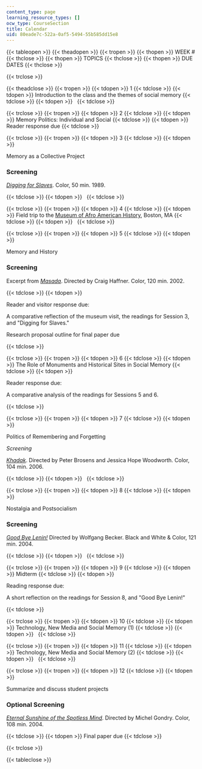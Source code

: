 ```yaml
---
content_type: page
learning_resource_types: []
ocw_type: CourseSection
title: Calendar
uid: 80eade7c-522a-0af5-5494-55b585dd15e8
---
```


{{< tableopen >}}
{{< theadopen >}}
{{< tropen >}}
{{< thopen >}}
WEEK #
{{< thclose >}}
{{< thopen >}}
TOPICS
{{< thclose >}}
{{< thopen >}}
DUE DATES
{{< thclose >}}

{{< trclose >}}

{{< theadclose >}}
{{< tropen >}}
{{< tdopen >}}
1
{{< tdclose >}}
{{< tdopen >}}
Introduction to the class and the themes of social memory
{{< tdclose >}}
{{< tdopen >}}
 
{{< tdclose >}}

{{< trclose >}}
{{< tropen >}}
{{< tdopen >}}
2
{{< tdclose >}}
{{< tdopen >}}
Memory Politics: Individual and Social
{{< tdclose >}}
{{< tdopen >}}
Reader response due
{{< tdclose >}}

{{< trclose >}}
{{< tropen >}}
{{< tdopen >}}
3
{{< tdclose >}}
{{< tdopen >}}


Memory as a Collective Project

### Screening

[_Digging for Slaves_](http://www.imdb.com/title/tt1738449/?ref_=fn_al_tt_1). Color, 50 min. 1989.


{{< tdclose >}}
{{< tdopen >}}
 
{{< tdclose >}}

{{< trclose >}}
{{< tropen >}}
{{< tdopen >}}
4
{{< tdclose >}}
{{< tdopen >}}
Field trip to the [Museum of Afro American History](http://maah.org/), Boston, MA
{{< tdclose >}}
{{< tdopen >}}
 
{{< tdclose >}}

{{< trclose >}}
{{< tropen >}}
{{< tdopen >}}
5
{{< tdclose >}}
{{< tdopen >}}


Memory and History

### Screening

Excerpt from [_Masada_](http://www.imdb.com/title/tt0356868/?ref_=fn_al_tt_2). Directed by Craig Haffner. Color, 120 min. 2002.


{{< tdclose >}}
{{< tdopen >}}


Reader and visitor response due:

A comparative reflection of the museum visit, the readings for Session 3, and "Digging for Slaves."

Research proposal outline for final paper due


{{< tdclose >}}

{{< trclose >}}
{{< tropen >}}
{{< tdopen >}}
6
{{< tdclose >}}
{{< tdopen >}}
The Role of Monuments and Historical Sites in Social Memory
{{< tdclose >}}
{{< tdopen >}}


Reader response due:

A comparative analysis of the readings for Sessions 5 and 6.


{{< tdclose >}}

{{< trclose >}}
{{< tropen >}}
{{< tdopen >}}
7
{{< tdclose >}}
{{< tdopen >}}


Politics of Remembering and Forgetting

_Screening_

[_Khadak_](http://www.imdb.com/title/tt0475241/?ref_=fn_al_tt_1). Directed by Peter Brosens and Jessica Hope Woodworth. Color, 104 min. 2006.


{{< tdclose >}}
{{< tdopen >}}
 
{{< tdclose >}}

{{< trclose >}}
{{< tropen >}}
{{< tdopen >}}
8
{{< tdclose >}}
{{< tdopen >}}


Nostalgia and Postsocialism

### Screening

[_Good Bye Lenin!_](http://www.imdb.com/title/tt0301357/?ref_=nv_sr_1) Directed by Wolfgang Becker. Black and White & Color, 121 min. 2004.


{{< tdclose >}}
{{< tdopen >}}
 
{{< tdclose >}}

{{< trclose >}}
{{< tropen >}}
{{< tdopen >}}
9
{{< tdclose >}}
{{< tdopen >}}
Midterm
{{< tdclose >}}
{{< tdopen >}}


Reading response due:

A short reflection on the readings for Session 8, and "Good Bye Lenin!"


{{< tdclose >}}

{{< trclose >}}
{{< tropen >}}
{{< tdopen >}}
10
{{< tdclose >}}
{{< tdopen >}}
Technology, New Media and Social Memory (1)
{{< tdclose >}}
{{< tdopen >}}
 
{{< tdclose >}}

{{< trclose >}}
{{< tropen >}}
{{< tdopen >}}
11
{{< tdclose >}}
{{< tdopen >}}
Technology, New Media and Social Memory (2)
{{< tdclose >}}
{{< tdopen >}}
 
{{< tdclose >}}

{{< trclose >}}
{{< tropen >}}
{{< tdopen >}}
12
{{< tdclose >}}
{{< tdopen >}}


Summarize and discuss student projects

### Optional Screening

[_Eternal Sunshine of the Spotless Mind_](http://www.imdb.com/title/tt0338013/?ref_=nv_sr_1). Directed by Michel Gondry. Color, 108 min. 2004.


{{< tdclose >}}
{{< tdopen >}}
Final paper due
{{< tdclose >}}

{{< trclose >}}

{{< tableclose >}}